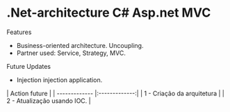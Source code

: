 # .Net-architecture C# Asp.net MVC
Features
- Business-oriented architecture.
Uncoupling.
- Partner used: Service, Strategy, MVC.

Future Updates
- Injection injection application.


| Action future                 |
| ------------- |:-------------:|
| 1 - Criação da arquitetura    |
| 2 - Atualização usando IOC.   |

